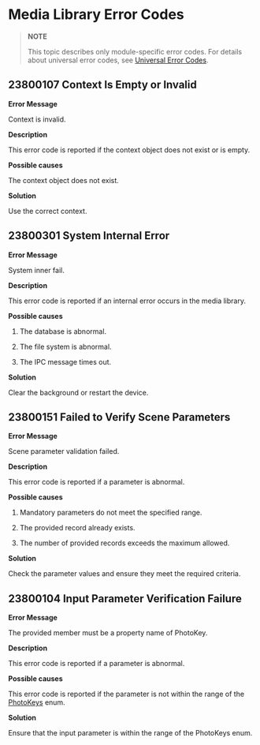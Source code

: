 # Media Library Error Codes
<!--Kit: Media Library Kit-->
<!--Subsystem: Multimedia-->
<!--Owner: @yixiaoff-->
<!--Designer: @liweilu1-->
<!--Tester: @xchaosioda-->
<!--Adviser: @w_Machine_cc-->

> **NOTE**
>
> This topic describes only module-specific error codes. For details about universal error codes, see [Universal Error Codes](../errorcode-universal.md).

<!--Del-->
## 23800107 Context Is Empty or Invalid

**Error Message**

Context is invalid.

**Description**

This error code is reported if the context object does not exist or is empty.

**Possible causes**

The context object does not exist.

**Solution**

Use the correct context.
<!--DelEnd-->

## 23800301 System Internal Error

**Error Message**

System inner fail.

**Description**

This error code is reported if an internal error occurs in the media library.

**Possible causes**

1. The database is abnormal.

2. The file system is abnormal.

3. The IPC message times out.

**Solution**

Clear the background or restart the device.

## 23800151 Failed to Verify Scene Parameters

**Error Message**

Scene parameter validation failed.

**Description**

This error code is reported if a parameter is abnormal.

**Possible causes**

1. Mandatory parameters do not meet the specified range.

2. The provided record already exists.

3. The number of provided records exceeds the maximum allowed.

**Solution**

Check the parameter values and ensure they meet the required criteria.

## 23800104 Input Parameter Verification Failure

**Error Message**

The provided member must be a property name of PhotoKey.

**Description**

This error code is reported if a parameter is abnormal.

**Possible causes**

This error code is reported if the parameter is not within the range of the [PhotoKeys](js-apis-photoAccessHelper-sys.md#photokeys) enum.


**Solution**

Ensure that the input parameter is within the range of the PhotoKeys enum.
